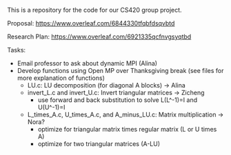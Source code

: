 This is a repository for the code for our CS420 group project.

Proposal: https://www.overleaf.com/6844330tfqbfdsqvbtd

Research Plan: https://www.overleaf.com/6921335qcfnvgsyqtbd

Tasks:
  - Email professor to ask about dynamic MPI (Alina)
  - Develop functions using Open MP over Thanksgiving break (see files for more explanation of functions)
      - LU.c: LU decomposition (for diagonal A blocks)  -> Alina
      - invert_L.c and invert_U.c: Invert triangular matrices -> Zicheng
          - use forward and back substitution to solve L(L^-1)=I and U(U^-1)=I
      - L_times_A.c, U_times_A.c, and A_minus_LU.c: Matrix multiplication -> Nora?
          - optimize for triangular matrix times regular matrix (L or U times A)
          - optimize for two triangular matrices (A-LU)

